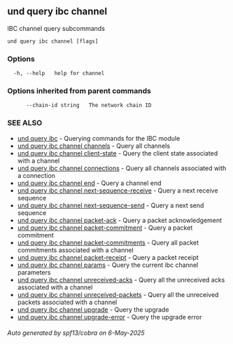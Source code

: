 ## und query ibc channel

IBC channel query subcommands

```
und query ibc channel [flags]
```

### Options

```
  -h, --help   help for channel
```

### Options inherited from parent commands

```
      --chain-id string   The network chain ID
```

### SEE ALSO

* [und query ibc](und_query_ibc.md)	 - Querying commands for the IBC module
* [und query ibc channel channels](und_query_ibc_channel_channels.md)	 - Query all channels
* [und query ibc channel client-state](und_query_ibc_channel_client-state.md)	 - Query the client state associated with a channel
* [und query ibc channel connections](und_query_ibc_channel_connections.md)	 - Query all channels associated with a connection
* [und query ibc channel end](und_query_ibc_channel_end.md)	 - Query a channel end
* [und query ibc channel next-sequence-receive](und_query_ibc_channel_next-sequence-receive.md)	 - Query a next receive sequence
* [und query ibc channel next-sequence-send](und_query_ibc_channel_next-sequence-send.md)	 - Query a next send sequence
* [und query ibc channel packet-ack](und_query_ibc_channel_packet-ack.md)	 - Query a packet acknowledgement
* [und query ibc channel packet-commitment](und_query_ibc_channel_packet-commitment.md)	 - Query a packet commitment
* [und query ibc channel packet-commitments](und_query_ibc_channel_packet-commitments.md)	 - Query all packet commitments associated with a channel
* [und query ibc channel packet-receipt](und_query_ibc_channel_packet-receipt.md)	 - Query a packet receipt
* [und query ibc channel params](und_query_ibc_channel_params.md)	 - Query the current ibc channel parameters
* [und query ibc channel unreceived-acks](und_query_ibc_channel_unreceived-acks.md)	 - Query all the unreceived acks associated with a channel
* [und query ibc channel unreceived-packets](und_query_ibc_channel_unreceived-packets.md)	 - Query all the unreceived packets associated with a channel
* [und query ibc channel upgrade](und_query_ibc_channel_upgrade.md)	 - Query the upgrade
* [und query ibc channel upgrade-error](und_query_ibc_channel_upgrade-error.md)	 - Query the upgrade error

###### Auto generated by spf13/cobra on 6-May-2025
